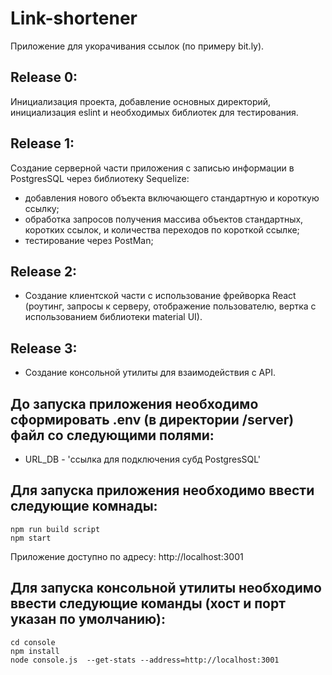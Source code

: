 # Link-shortener
Приложение для укорачивания ссылок (по примеру bit.ly).

## Release 0: 
Инициализация проекта, добавление основных директорий, инициализация
 eslint и необходимых библиотек для тестирования.

## Release 1:
Создание серверной части приложения с записью информации в PostgresSQL через библиотеку Sequelize:
- добавления нового объекта включающего стандартную и короткую ссылку;
- обработка запросов получения массива объектов стандартных, 
коротких ссылок, и количества переходов по короткой ссылке;
- тестирование через PostMan;

## Release 2: 
- Создание клиентской части с использование фрейворка React 
(роутинг, запросы к серверу, отображение пользователю, вертка с использованием библиотеки material UI).

## Release 3: 
- Создание консольной утилиты для взаимодействия с API.

## До запуска приложения необходимо сформировать .env (в директории /server) файл со следующими полями:
- URL_DB - 'ссылка для подключения субд PostgresSQL'

## Для запуска приложения необходимо ввести следующие комнады:
```console
npm run build script
npm start
```
Приложение доступно по адресу: http://localhost:3001

## Для запуска консольной утилиты необходимо ввести следующие команды (хост и порт указан по умолчанию):
```console
cd console
npm install
node console.js  --get-stats --address=http://localhost:3001
```
